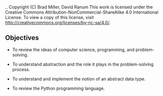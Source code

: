 ..  Copyright (C)  Brad Miller, David Ranum
    This work is licensed under the Creative Commons Attribution-NonCommercial-ShareAlike 4.0 International License. To view a copy of this license, visit http://creativecommons.org/licenses/by-nc-sa/4.0/.


Objectives
----------

-  To review the ideas of computer science, programming, and
   problem-solving.

-  To understand abstraction and the role it plays in the
   problem-solving process.

-  To understand and implement the notion of an abstract data type.

-  To review the Python programming language.

